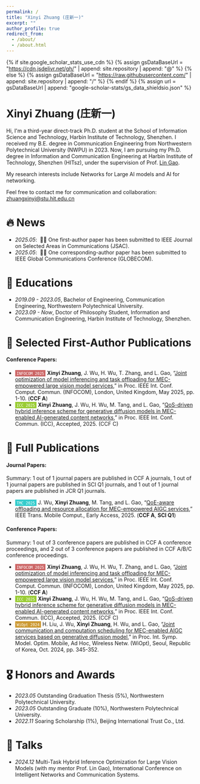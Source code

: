 ```yaml
---
permalink: /
title: "Xinyi Zhuang (庄新一)"
excerpt: ""
author_profile: true
redirect_from: 
  - /about/
  - /about.html
---
```


{% if site.google_scholar_stats_use_cdn %}
{% assign gsDataBaseUrl = "https://cdn.jsdelivr.net/gh/" | append: site.repository | append: "@" %}
{% else %}
{% assign gsDataBaseUrl = "https://raw.githubusercontent.com/" | append: site.repository | append: "/" %}
{% endif %}
{% assign url = gsDataBaseUrl | append: "google-scholar-stats/gs_data_shieldsio.json" %}

<span class='anchor' id='about-me'></span>

# Xinyi Zhuang (庄新一)
Hi, I'm a third-year direct-track Ph.D. student at the School of Information Science and Technology, Harbin Institute of Technology, Shenzhen.
I received my B.E. degree in Communication Engineering from Northwestern Polytechnical University (NWPU) in 2023.
Now, I am pursuing my Ph.D. degree in Information and Communication Engineering at Harbin Institute of Technology, Shenzhen (HITsz), under the supervision of Prof. [Lin Gao](https://scholar.google.com/citations?user=41wcJi4AAAAJ&hl=en).

My research interests include Networks for Large AI models and AI for networking.

Feel free to contact me for communication and collaboration: <u>zhuangxinyi@stu.hit.edu.cn</u>

# 🔥 News
- *2025.05*: &nbsp;🎉🎉 One first-author paper has been submitted to IEEE Journal on Selected Areas in Communications (JSAC).
- *2025.05*: &nbsp;🎉🎉 One corresponding-author paper has been submitted to IEEE Global Communications Conference (GLOBECOM).


# 📖 Educations
- *2019.09 - 2023.05*, Bachelor of Engineering, Communication Engineering, Northwestern Polytechnical University.
- *2023.09 - Now*, Doctor of Philosophy Student, Information and Communication Engineering, Harbin Institute of Technology, Shenzhen.


# 📝 Selected First-Author Publications
#### Conference Papers:
- <span style="background-color: #cc6666; color: white; padding: 1px 4px; font-size: 12px;">``INFOCOM 2025``</span> **Xinyi Zhuang**, J. Wu, H. Wu, T. Zhang, and L. Gao, “[Joint optimization of model inferencing and task offloading for MEC-empowered large vision model services](https://ieeexplore.ieee.org/document/11044689),” in Proc. IEEE Int. Conf. Comput. Commun. (INFOCOM), London, United Kingdom, May 2025, pp. 1-10. (**CCF A**)
- <span style="background-color: #99cc33; color: white; padding: 1px 4px; font-size: 12px;">``ICC 2025``</span> **Xinyi Zhuang**, J. Wu, H. Wu, M. Tang, and L. Gao, “[QoS-driven hybrid inference scheme for generative diffusion models in MEC-enabled AI-generated content networks](https://iimxinyi.github.io/Papers/ICC2025.pdf),” in Proc. IEEE Int. Conf. Commun. (ICC), Accepted, 2025. (CCF C)


# 📄 Full Publications
#### Journal Papers:
Summary: 1 out of 1 journal papers are published in CCF A journals, 1 out of 1 journal papers are published in SCI Q1 journals, and 1 out of 1 journal papers are published in JCR Q1 journals.
- <span style="background-color: #33cccc; color: white; padding: 1px 4px; font-size: 12px;">``TMC 2025``</span> J. Wu, **Xinyi Zhuang**, M. Tang, and L. Gao, “[QoE-aware offloading and resource allocation for MEC-empowered AIGC services](https://ieeexplore.ieee.org/document/10972066),” IEEE Trans. Mobile Comput., Early Access, 2025. (**CCF A**, **SCI Q1**)

#### Conference Papers:
Summary: 1 out of 3 conference papers are published in CCF A conference proceedings, and 2 out of 3 conference papers are published in CCF A/B/C conference proceedings.
- <span style="background-color: #cc6666; color: white; padding: 1px 4px; font-size: 12px;">``INFOCOM 2025``</span> **Xinyi Zhuang**, J. Wu, H. Wu, T. Zhang, and L. Gao, “[Joint optimization of model inferencing and task offloading for MEC-empowered large vision model services](https://ieeexplore.ieee.org/document/11044689),” in Proc. IEEE Int. Conf. Comput. Commun. (INFOCOM), London, United Kingdom, May 2025, pp. 1-10. (**CCF A**)
- <span style="background-color: #99cc33; color: white; padding: 1px 4px; font-size: 12px;">``ICC 2025``</span> **Xinyi Zhuang**, J. Wu, H. Wu, M. Tang, and L. Gao, “[QoS-driven hybrid inference scheme for generative diffusion models in MEC-enabled AI-generated content networks](https://iimxinyi.github.io/Papers/ICC2025.pdf),” in Proc. IEEE Int. Conf. Commun. (ICC), Accepted, 2025. (CCF C)
- <span style="background-color: #cc9933; color: white; padding: 1px 4px; font-size: 12px;">``WiOpt 2024``</span> H. Liu, J. Wu, **Xinyi Zhuang**, H. Wu, and L. Gao, “[Joint communication and computation scheduling for MEC-enabled AIGC services based on generative diffusion model](https://ieeexplore.ieee.org/document/10778362),” in Proc. Int. Symp. Model. Optim. Mobile, Ad Hoc, Wireless Netw. (WiOpt), Seoul, Republic of Korea, Oct. 2024, pp. 345-352.


# 🎖 Honors and Awards
- *2023.05* Outstanding Graduation Thesis (5%), Northwestern Polytechnical University.
- *2023.05* Outstanding Graduate (10%), Northwestern Polytechnical University.
- *2022.11* Soaring Scholarship (1%), Beijing International Trust Co., Ltd.


# 💬 Talks
- *2024.12* Multi-Task Hybrid Inference Optimization for Large Vision Models (with my mentor Prof. Lin Gao), International Conference on Intelligent Networks and Communication Systems.

